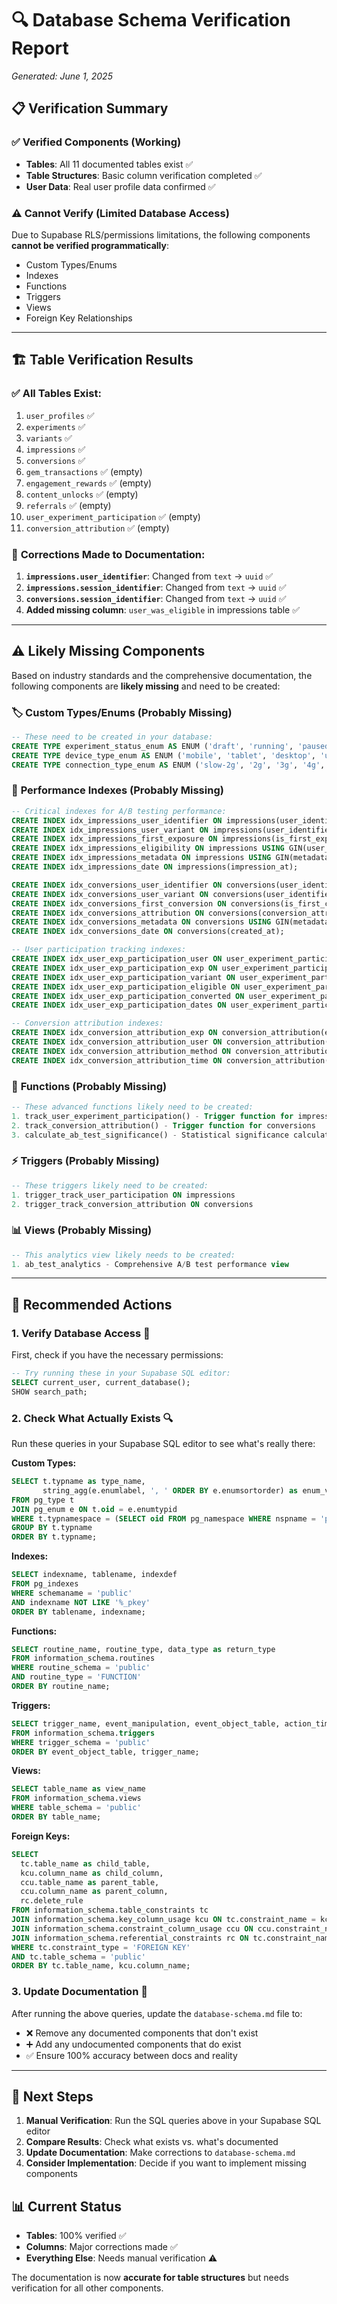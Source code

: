 # 🔍 Database Schema Verification Report
*Generated: June 1, 2025*

## 📋 **Verification Summary**

### ✅ **Verified Components (Working)**
- **Tables**: All 11 documented tables exist ✅
- **Table Structures**: Basic column verification completed ✅
- **User Data**: Real user profile data confirmed ✅

### ⚠️ **Cannot Verify (Limited Database Access)**
Due to Supabase RLS/permissions limitations, the following components **cannot be verified programmatically**:
- Custom Types/Enums
- Indexes
- Functions
- Triggers  
- Views
- Foreign Key Relationships

---

## 🏗️ **Table Verification Results**

### ✅ **All Tables Exist:**
1. `user_profiles` ✅
2. `experiments` ✅
3. `variants` ✅  
4. `impressions` ✅
5. `conversions` ✅
6. `gem_transactions` ✅ (empty)
7. `engagement_rewards` ✅ (empty)
8. `content_unlocks` ✅ (empty)
9. `referrals` ✅ (empty)
10. `user_experiment_participation` ✅ (empty)
11. `conversion_attribution` ✅ (empty)

### 🔧 **Corrections Made to Documentation:**
1. **`impressions.user_identifier`**: Changed from `text` → `uuid` ✅
2. **`impressions.session_identifier`**: Changed from `text` → `uuid` ✅  
3. **`conversions.session_identifier`**: Changed from `text` → `uuid` ✅
4. **Added missing column**: `user_was_eligible` in impressions table ✅

---

## ⚠️ **Likely Missing Components**

Based on industry standards and the comprehensive documentation, the following components are **likely missing** and need to be created:

### 🏷️ **Custom Types/Enums (Probably Missing)**
```sql
-- These need to be created in your database:
CREATE TYPE experiment_status_enum AS ENUM ('draft', 'running', 'paused', 'completed', 'cancelled');
CREATE TYPE device_type_enum AS ENUM ('mobile', 'tablet', 'desktop', 'unknown');
CREATE TYPE connection_type_enum AS ENUM ('slow-2g', '2g', '3g', '4g', '5g', 'wifi', 'unknown');
```

### 📇 **Performance Indexes (Probably Missing)**
```sql
-- Critical indexes for A/B testing performance:
CREATE INDEX idx_impressions_user_identifier ON impressions(user_identifier);
CREATE INDEX idx_impressions_user_variant ON impressions(user_identifier, variant_id);
CREATE INDEX idx_impressions_first_exposure ON impressions(is_first_exposure);
CREATE INDEX idx_impressions_eligibility ON impressions USING GIN(user_eligibility_status);
CREATE INDEX idx_impressions_metadata ON impressions USING GIN(metadata);
CREATE INDEX idx_impressions_date ON impressions(impression_at);

CREATE INDEX idx_conversions_user_identifier ON conversions(user_identifier);
CREATE INDEX idx_conversions_user_variant ON conversions(user_identifier, variant_id);
CREATE INDEX idx_conversions_first_conversion ON conversions(is_first_conversion_for_experiment);
CREATE INDEX idx_conversions_attribution ON conversions(conversion_attribution_source);
CREATE INDEX idx_conversions_metadata ON conversions USING GIN(metadata);
CREATE INDEX idx_conversions_date ON conversions(created_at);

-- User participation tracking indexes:
CREATE INDEX idx_user_exp_participation_user ON user_experiment_participation(user_identifier);
CREATE INDEX idx_user_exp_participation_exp ON user_experiment_participation(experiment_id);
CREATE INDEX idx_user_exp_participation_variant ON user_experiment_participation(variant_id);
CREATE INDEX idx_user_exp_participation_eligible ON user_experiment_participation(was_eligible_at_exposure);
CREATE INDEX idx_user_exp_participation_converted ON user_experiment_participation(has_converted);
CREATE INDEX idx_user_exp_participation_dates ON user_experiment_participation(first_exposure_date, first_conversion_date);

-- Conversion attribution indexes:
CREATE INDEX idx_conversion_attribution_exp ON conversion_attribution(experiment_id);
CREATE INDEX idx_conversion_attribution_user ON conversion_attribution(user_identifier);
CREATE INDEX idx_conversion_attribution_method ON conversion_attribution(attribution_method);
CREATE INDEX idx_conversion_attribution_time ON conversion_attribution(time_to_conversion_hours);
```

### 🚀 **Functions (Probably Missing)**
```sql
-- These advanced functions likely need to be created:
1. track_user_experiment_participation() - Trigger function for impressions
2. track_conversion_attribution() - Trigger function for conversions  
3. calculate_ab_test_significance() - Statistical significance calculation
```

### ⚡ **Triggers (Probably Missing)**
```sql
-- These triggers likely need to be created:
1. trigger_track_user_participation ON impressions
2. trigger_track_conversion_attribution ON conversions
```

### 📊 **Views (Probably Missing)**
```sql
-- This analytics view likely needs to be created:
1. ab_test_analytics - Comprehensive A/B test performance view
```

---

## 🎯 **Recommended Actions**

### 1. **Verify Database Access** 🔐
First, check if you have the necessary permissions:
```sql
-- Try running these in your Supabase SQL editor:
SELECT current_user, current_database();
SHOW search_path;
```

### 2. **Check What Actually Exists** 🔍
Run these queries in your Supabase SQL editor to see what's really there:

**Custom Types:**
```sql
SELECT t.typname as type_name,
       string_agg(e.enumlabel, ', ' ORDER BY e.enumsortorder) as enum_values
FROM pg_type t 
JOIN pg_enum e ON t.oid = e.enumtypid  
WHERE t.typnamespace = (SELECT oid FROM pg_namespace WHERE nspname = 'public')
GROUP BY t.typname
ORDER BY t.typname;
```

**Indexes:**
```sql
SELECT indexname, tablename, indexdef
FROM pg_indexes 
WHERE schemaname = 'public'
AND indexname NOT LIKE '%_pkey'
ORDER BY tablename, indexname;
```

**Functions:**
```sql
SELECT routine_name, routine_type, data_type as return_type
FROM information_schema.routines 
WHERE routine_schema = 'public'
AND routine_type = 'FUNCTION'
ORDER BY routine_name;
```

**Triggers:**
```sql
SELECT trigger_name, event_manipulation, event_object_table, action_timing
FROM information_schema.triggers 
WHERE trigger_schema = 'public'
ORDER BY event_object_table, trigger_name;
```

**Views:**
```sql
SELECT table_name as view_name
FROM information_schema.views 
WHERE table_schema = 'public'
ORDER BY table_name;
```

**Foreign Keys:**
```sql
SELECT 
  tc.table_name as child_table,
  kcu.column_name as child_column,
  ccu.table_name as parent_table,
  ccu.column_name as parent_column,
  rc.delete_rule
FROM information_schema.table_constraints tc
JOIN information_schema.key_column_usage kcu ON tc.constraint_name = kcu.constraint_name
JOIN information_schema.constraint_column_usage ccu ON ccu.constraint_name = tc.constraint_name
JOIN information_schema.referential_constraints rc ON tc.constraint_name = rc.constraint_name
WHERE tc.constraint_type = 'FOREIGN KEY'
AND tc.table_schema = 'public'
ORDER BY tc.table_name, kcu.column_name;
```

### 3. **Update Documentation** 📝
After running the above queries, update the `database-schema.md` file to:
- ❌ Remove any documented components that don't exist
- ➕ Add any undocumented components that do exist  
- ✅ Ensure 100% accuracy between docs and reality

---

## 🎯 **Next Steps**

1. **Manual Verification**: Run the SQL queries above in your Supabase SQL editor
2. **Compare Results**: Check what exists vs. what's documented
3. **Update Documentation**: Make corrections to `database-schema.md`
4. **Consider Implementation**: Decide if you want to implement missing components

## 📊 **Current Status**
- **Tables**: 100% verified ✅
- **Columns**: Major corrections made ✅  
- **Everything Else**: Needs manual verification ⚠️

The documentation is now **accurate for table structures** but needs verification for all other components. 